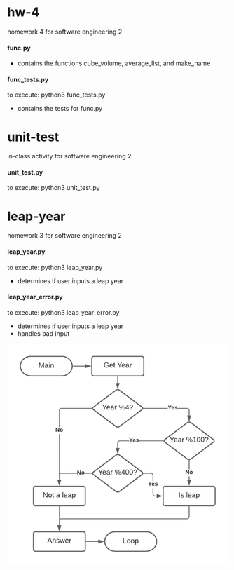 # hw-4

homework 4 for software engineering 2

#### func.py

* contains the functions cube_volume, average_list, and make_name

#### func_tests.py

to execute: python3 func_tests.py

* contains the tests for func.py

# unit-test

in-class activity for software engineering 2

#### unit_test.py

to execute: python3 unit_test.py

# leap-year

homework 3 for software engineering 2

#### leap_year.py

to execute: python3 leap_year.py

* determines if user inputs a leap year

#### leap_year_error.py

to execute: python3 leap_year_error.py

* determines if user inputs a leap year
* handles bad input

![leap year diagram](leap_year_diagram.png)
